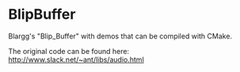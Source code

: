 # BlipBuffer
Blargg's "Blip_Buffer" with demos that can be compiled with CMake.

The original code can be found here:
http://www.slack.net/~ant/libs/audio.html
